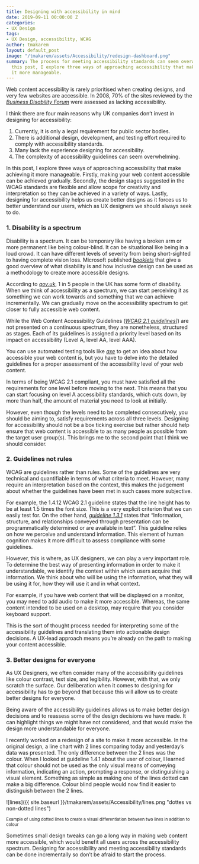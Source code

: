 ```yaml
---
title: Designing with accessibility in mind
date: 2019-09-11 00:00:00 Z
categories:
- UX Design
tags:
- UX Design, accessibility, WCAG
author: tmakarem
layout: default_post
image: "/tmakarem/assets/Accessibility/redesign-dashboard.png"
summary: The process for meeting accessibility standards can seem overwhelming. In
  this post, I explore three ways of approaching accessibility that make achieving
  it more manageable.
---
```


Web content accessibility is rarely prioritised when creating designs, and very few websites are accessible. In 2008, 70% of the sites reviewed by the *[Business Disability Forum](http://www.sightandsound.co.uk/p/making-websites-more-accessible/?platform=hootsuite)* were assessed as lacking accessibility.

I think there are four main reasons why UK companies don’t invest in designing for accessibility:

  1. Currently, it is only a legal requirement for public sector bodies.
  2. There is additional design, development, and testing effort required to comply with accessibility standards.
  3. Many lack the experience designing for accessibility.
  4. The complexity of accessibility guidelines can seem overwhelming.

In this post, I explore three ways of approaching accessibility that make achieving it more manageable. Firstly, making your web content accessible can be achieved gradually. Secondly, the design stages suggested in the WCAG standards are flexible and allow scope for creativity and interpretation so they can be achieved in a variety of ways. Lastly, designing for accessibility helps us create better designs as it forces us to better understand our users, which as UX designers we should always seek to do.

### 1. Disability is a spectrum

Disability is a spectrum. It can be temporary like having a broken arm or more permanent like being colour-blind. It can be situational like being in a loud crowd. It can have different levels of severity from being short-sighted to having complete vision loss. Microsoft published *[booklets](https://www.microsoft.com/design/inclusive/)* that give a good overview of what disability is and how inclusive design can be used as a methodology to create more accessible designs.

According to *[gov.uk](https://www.gov.uk/guidance/accessibility-requirements-for-public-sector-websites-and-apps)*, 1 in 5 people in the UK has some form of disability. When we think of accessibility as a spectrum, we can start perceiving it as something we can work towards and something that we can achieve incrementally. We can gradually move on the accessibility spectrum to get closer to fully accessible web content.

While the Web Content Accessibility Guidelines (*[WCAG 2.1 guidelines](https://www.w3.org/TR/WCAG21/)]*) are not presented on a continuous spectrum, they are nonetheless, structured as stages. Each of its guidelines is assigned a priority level based on its impact on accessibility (Level A, level AA, level AAA).

You can use automated testing tools like *[axe](https://chrome.google.com/webstore/detail/axe/lhdoppojpmngadmnindnejefpokejbdd)* to get an idea about how accessible your web content is, but you have to delve into the detailed guidelines for a proper assessment of the accessibility level of your web content.

In terms of being WCAG 2.1 compliant, you must have satisfied all the requirements for one level before moving to the next. This means that you can start focusing on level A accessibility standards, which cuts down, by more than half, the amount of material you need to look at initially.

However, even though the levels need to be completed consecutively, you should be aiming to, satisfy requirements across all three levels. Designing for accessibility should not be a box ticking exercise but rather should help ensure that web content is accessible to as many people as possible from the target user group(s). This brings me to the second point that I think we should consider.

### 2. Guidelines not rules


WCAG are guidelines rather than rules. Some of the guidelines are very technical and quantifiable in terms of what criteria to meet. However, many require an interpretation based on the context, this makes the judgement about whether the guidelines have been met in such cases more subjective.

For example, the 1.4.12 WCAG 2.1 guideline states that the line height has to be at least 1.5 times the font size. This is a very explicit criterion that we can easily test for. On the other hand, *[guideline 1.3.1](https://www.w3.org/WAI/WCAG21/Understanding/info-and-relationships.html)* states that “Information, structure, and relationships conveyed through presentation can be programmatically determined or are available in text”. This guideline relies on how we perceive and understand information. This element of human cognition makes it more difficult to assess compliance with some guidelines.

However, this is where, as UX designers, we can play a very important role. To determine the best way of presenting information in order to make it understandable, we identify the context within which users acquire that information. We think about who will be using the information, what they will be using it for, how they will use it and in what context.

For example, if you have web content that will be displayed on a monitor, you may need to add audio to make it more accessible. Whereas, the same content intended to be used on a desktop, may require that you consider keyboard support.

This is the sort of thought process needed for interpreting some of the accessibility guidelines and translating them into actionable design decisions. A UX-lead approach means you’re already on the path to making your content accessible.

### 3. Better designs for everyone

As UX Designers, we often consider many of the accessibility guidelines like colour contrast, text size, and legibility. However, with that, we only scratch the surface. Our deliberation when it comes to designing for accessibility has to go beyond that because this will allow us to create better designs for everyone.

Being aware of the accessibility guidelines allows us to make better design decisions and to reassess some of the design decisions we have made. It can highlight things we might have not considered, and that would make the design more understandable for everyone.

I recently worked on a redesign of a site to make it more accessible. In the original design, a line chart with 2 lines comparing today and yesterday’s data was presented. The only difference between the 2 lines was the colour. When I looked at guideline 1.4.1 about the user of colour, I learned that colour should not be used as the only visual means of conveying information, indicating an action, prompting a response, or distinguishing a visual element. Something as simple as making one of the lines dotted can make a big difference. Colour blind people would now find it easier to distinguish between the 2 lines.

![lines]({{ site.baseurl }}/tmakarem/assets/Accessibility/lines.png "dottes vs non-dotted lines")
<p style="font-size: 80%;">
Example of using dotted lines to create a visual differentiation between two lines in addition to colour
</p>

Sometimes small design tweaks can go a long way in making web content more accessible, which would benefit all users across the accessibility spectrum. Designing for accessibility and meeting accessibility standards can be done incrementally so don’t be afraid to start the process.
